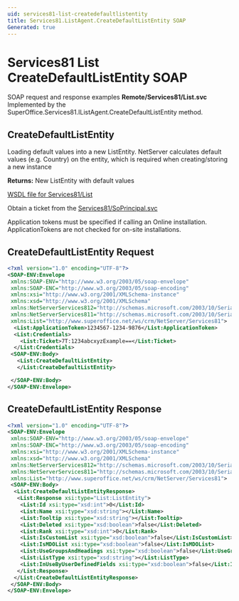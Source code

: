 ```yaml
---
uid: services81-list-createdefaultlistentity
title: Services81.ListAgent.CreateDefaultListEntity SOAP
Generated: true
---
```


# Services81 List CreateDefaultListEntity SOAP

SOAP request and response examples **Remote/Services81/List.svc**
Implemented by the <see cref="M:SuperOffice.Services81.IListAgent.CreateDefaultListEntity">SuperOffice.Services81.IListAgent.CreateDefaultListEntity</see> method.

## CreateDefaultListEntity

Loading default values into a new ListEntity.
NetServer calculates default values (e.g. Country) on the entity, which is required when creating/storing a new instance


**Returns:** New ListEntity with default values


[WSDL file for Services81/List](../Services81-List.md)

Obtain a ticket from the [Services81/SoPrincipal.svc](../SoPrincipal/index.md)

Application tokens must be specified if calling an Online installation. ApplicationTokens are not checked for on-site installations.

## CreateDefaultListEntity Request

```xml
<?xml version="1.0" encoding="UTF-8"?>
<SOAP-ENV:Envelope
 xmlns:SOAP-ENV="http://www.w3.org/2003/05/soap-envelope"
 xmlns:SOAP-ENC="http://www.w3.org/2003/05/soap-encoding"
 xmlns:xsi="http://www.w3.org/2001/XMLSchema-instance"
 xmlns:xsd="http://www.w3.org/2001/XMLSchema"
 xmlns:NetServerServices812="http://schemas.microsoft.com/2003/10/Serialization/Arrays"
 xmlns:NetServerServices811="http://schemas.microsoft.com/2003/10/Serialization/"
 xmlns:List="http://www.superoffice.net/ws/crm/NetServer/Services81">
  <List:ApplicationToken>1234567-1234-9876</List:ApplicationToken>
  <List:Credentials>
    <List:Ticket>7T:1234abcxyzExample==</List:Ticket>
  </List:Credentials>
 <SOAP-ENV:Body>
   <List:CreateDefaultListEntity>
   </List:CreateDefaultListEntity>

 </SOAP-ENV:Body>
</SOAP-ENV:Envelope>

```


## CreateDefaultListEntity Response

```xml
<?xml version="1.0" encoding="UTF-8"?>
<SOAP-ENV:Envelope
 xmlns:SOAP-ENV="http://www.w3.org/2003/05/soap-envelope"
 xmlns:SOAP-ENC="http://www.w3.org/2003/05/soap-encoding"
 xmlns:xsi="http://www.w3.org/2001/XMLSchema-instance"
 xmlns:xsd="http://www.w3.org/2001/XMLSchema"
 xmlns:NetServerServices812="http://schemas.microsoft.com/2003/10/Serialization/Arrays"
 xmlns:NetServerServices811="http://schemas.microsoft.com/2003/10/Serialization/"
 xmlns:List="http://www.superoffice.net/ws/crm/NetServer/Services81">
 <SOAP-ENV:Body>
  <List:CreateDefaultListEntityResponse>
   <List:Response xsi:type="List:ListEntity">
    <List:Id xsi:type="xsd:int">0</List:Id>
    <List:Name xsi:type="xsd:string"></List:Name>
    <List:Tooltip xsi:type="xsd:string"></List:Tooltip>
    <List:Deleted xsi:type="xsd:boolean">false</List:Deleted>
    <List:Rank xsi:type="xsd:int">0</List:Rank>
    <List:IsCustomList xsi:type="xsd:boolean">false</List:IsCustomList>
    <List:IsMDOList xsi:type="xsd:boolean">false</List:IsMDOList>
    <List:UseGroupsAndHeadings xsi:type="xsd:boolean">false</List:UseGroupsAndHeadings>
    <List:ListType xsi:type="xsd:string"></List:ListType>
    <List:InUseByUserDefinedFields xsi:type="xsd:boolean">false</List:InUseByUserDefinedFields>
   </List:Response>
  </List:CreateDefaultListEntityResponse>
 </SOAP-ENV:Body>
</SOAP-ENV:Envelope>

```


